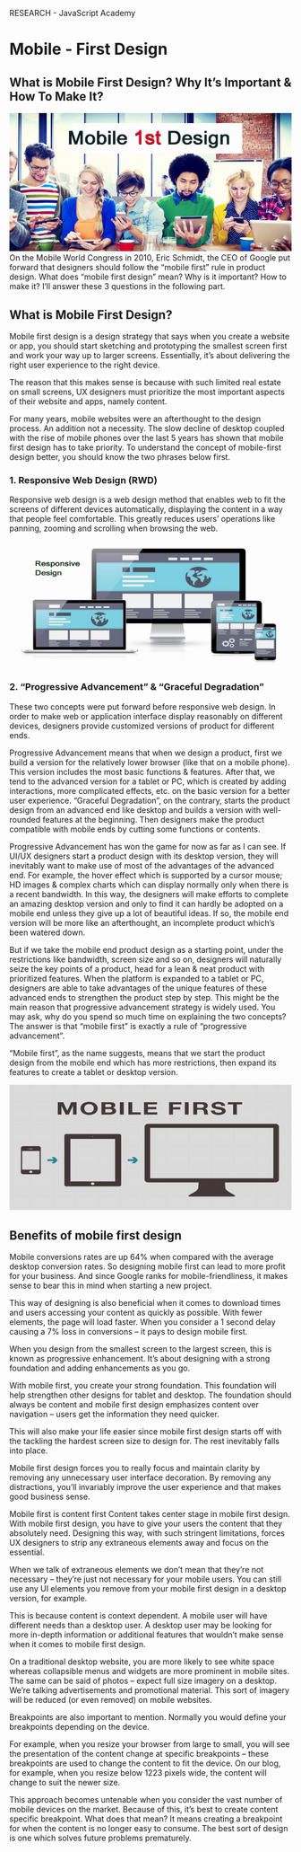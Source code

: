 RESEARCH - JavaScript Academy
# Mobile - First Design
## What is Mobile First Design? Why It’s Important & How To Make It?
<img src="images/first.png">
On the Mobile World Congress in 2010, Eric Schmidt, the CEO of Google put forward that designers should follow the “mobile first” rule in product design. What does “mobile first design” mean? Why is it important? How to make it? I’ll answer these 3 questions in the following part.

## What is Mobile First Design?
Mobile first design is a design strategy that says when you create a website or app, you should start sketching and prototyping the smallest screen first and work your way up to larger screens. Essentially, it’s about delivering the right user experience to the right device.

The reason that this makes sense is because with such limited real estate on small screens, UX designers must prioritize the most important aspects of their website and apps, namely content.

For many years, mobile websites were an afterthought to the design process. An addition not a necessity. The slow decline of desktop coupled with the rise of mobile phones over the last 5 years has shown that mobile first design has to take priority.
To understand the concept of mobile-first design better, you should know the two phrases below first.

### 1.  Responsive Web Design (RWD)
Responsive web design is a web design method that enables web to fit the screens of different devices automatically, displaying the content in a way that people feel comfortable. This greatly reduces users’ operations like panning, zooming and scrolling when browsing the web.

<img src="images/second.jpg">

### 2. “Progressive Advancement” & “Graceful Degradation”
These two concepts were put forward before responsive web design. In order to make web or application interface display reasonably on different devices, designers provide customized versions of product for different ends.

Progressive Advancement means that when we design a product, first we build a version for the relatively lower browser (like that on a mobile phone). This version includes the most basic functions & features. After that, we tend to the advanced version for a tablet or PC, which is created by adding interactions, more complicated effects, etc. on the basic version for a better user experience.
“Graceful Degradation”, on the contrary, starts the product design from an advanced end like desktop and builds a version with well-rounded features at the beginning. Then designers make the product compatible with mobile ends by cutting some functions or contents.

Progressive Advancement has won the game for now as far as I can see. If UI/UX designers start a product design with its desktop version, they will inevitably want to make use of most of the advantages of the advanced end. For example, the hover effect which is supported by a cursor mouse; HD images & complex charts which can display normally only when there is a recent bandwidth. In this way, the designers will make efforts to complete an amazing desktop version and only to find it can hardly be adopted on a mobile end unless they give up a lot of beautiful ideas. If so, the mobile end version will be more like an afterthought, an incomplete product which’s been watered down.

But if we take the mobile end product design as a starting point, under the restrictions like bandwidth, screen size and so on, designers will naturally seize the key points of a product, head for a lean & neat product with prioritized features. When the platform is expanded to a tablet or PC, designers are able to take advantages of the unique features of these advanced ends to strengthen the product step by step. This might be the main reason that progressive advancement strategy is widely used.
You may ask, why do you spend so much time on explaining the two concepts? The answer is that “mobile first” is exactly a rule of “progressive advancement”.

“Mobile first”, as the name suggests, means that we start the product design from the mobile end which has more restrictions, then expand its features to create a tablet or desktop version.

<img src="images/third.jpg">

## Benefits of mobile first design
Mobile conversions rates are up 64% when compared with the average desktop conversion rates. So designing mobile first can lead to more profit for your business. And since Google ranks for mobile-friendliness, it makes sense to bear this in mind when starting a new project.

This way of designing is also beneficial when it comes to download times and users accessing your content as quickly as possible. With fewer elements, the page will load faster. When you consider a 1 second delay causing a 7% loss in conversions – it pays to design mobile first.

When you design from the smallest screen to the largest screen, this is known as progressive enhancement. It’s about designing with a strong foundation and adding enhancements as you go.

With mobile first, you create your strong foundation. This foundation will help strengthen other designs for tablet and desktop. The foundation should always be content and mobile first design emphasizes content over navigation – users get the information they need quicker.

This will also make your life easier since mobile first design starts off with the tackling the hardest screen size to design for. The rest inevitably falls into place.

Mobile first design forces you to really focus and maintain clarity by removing any unnecessary user interface decoration. By removing any distractions, you’ll invariably improve the user experience and that makes good business sense.

Mobile first is content first
Content takes center stage in mobile first design. With mobile first design, you have to give your users the content that they absolutely need. Designing this way, with such stringent limitations, forces UX designers to strip any extraneous elements away and focus on the essential.

When we talk of extraneous elements we don’t mean that they’re not necessary – they’re just not necessary for your mobile users. You can still use any UI elements you remove from your mobile first design in a desktop version, for example.

This is because content is context dependent. A mobile user will have different needs than a desktop user. A desktop user may be looking for more in-depth information or additional features that wouldn’t make sense when it comes to mobile first design.

On a traditional desktop website, you are more likely to see white space whereas collapsible menus and widgets are more prominent in mobile sites. The same can be said of photos – expect full size imagery on a desktop. We’re talking advertisements and promotional material. This sort of imagery will be reduced (or even removed) on mobile websites.

Breakpoints are also important to mention. Normally you would define your breakpoints depending on the device.

For example, when you resize your browser from large to small, you will see the presentation of the content change at specific breakpoints – these breakpoints are used to change the content to fit the device. On our blog, for example, when you resize below 1223 pixels wide, the content will change to suit the newer size.

This approach becomes untenable when you consider the vast number of mobile devices on the market. Because of this, it’s best to create content specific breakpoint. What does that mean? It means creating a breakpoint for when the content is no longer easy to consume. The best sort of design is one which solves future problems prematurely.